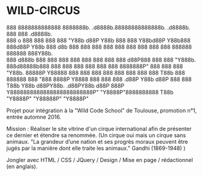 # WILD-CIRCUS

888       8888888888888     8888888b.     .d8888b.88888888888888b.  .d8888b. 888     888 .d8888b.  
888   o   888  888  888     888  "Y88b   d88P  Y88b 888  888   Y88bd88P  Y88b888     888d88P  Y88b 
888  d8b  888  888  888     888    888   888    888 888  888    888888    888888     888Y88b.      
888 d888b 888  888  888     888    888   888        888  888   d88P888       888     888 "Y888b.   
888d88888b888  888  888     888    888   888        888  8888888P" 888       888     888    "Y88b. 
88888P Y88888  888  888     888    888   888    888 888  888 T88b  888    888888     888      "888 
8888P   Y8888  888  888     888  .d88P   Y88b  d88P 888  888  T88b Y88b  d88PY88b. .d88PY88b  d88P 
888P     Y8888888888888888888888888P"     "Y8888P"8888888888   T88b "Y8888P"  "Y88888P"  "Y8888P"  

Projet pour intégration à la "Wild Code School" de Toulouse, promotion n°1, entrée automne 2016.

Mission : Réaliser le site vitrine d'un cirque international afin de présenter ce dernier et étendre sa renommée.
(Un cirque oui mais un cirque sans animaux.
"La grandeur d’une nation et ses progrès moraux peuvent être jugés par la manière dont elle traite les animaux." 
Gandhi (1869-1948)
)

Jongler avec HTML / CSS / JQuery / Design / Mise en page / rédactionnel (en anglais).





